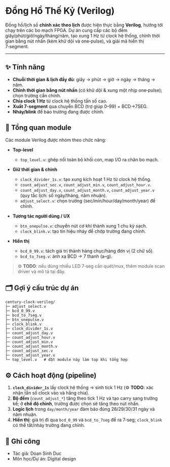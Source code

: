 # Đồng Hồ Thế Kỷ (Verilog)

Đồng hồ/lịch số **chính xác theo lịch** được hiện thực bằng **Verilog**, hướng tới chạy trên các bo mạch FPGA. Dự án cung cấp các bộ đếm giây/phút/giờ/ngày/tháng/năm, tạo xung 1 Hz từ clock hệ thống, chỉnh thời gian bằng nút nhấn (kèm khử dội và one‑pulse), và giải mã hiển thị 7‑segment.

---

## ✨ Tính năng

* **Chuỗi thời gian & lịch đầy đủ**: giây → phút → giờ → ngày → tháng → năm.
* **Chỉnh thời gian bằng nút nhấn** (có khử dội & xung một nhịp one‑pulse); chọn trường cần chỉnh.
* **Chia clock 1 Hz** từ clock hệ thống tần số cao.
* **Xuất 7‑segment** qua chuyển BCD (trợ giúp 0–99) + BCD→7SEG.
* **Nháy/blink** để báo trường đang được chỉnh.

## 🧱 Tổng quan module

Các module Verilog được nhóm theo chức năng:

* **Top‑level**

  * `top_level.v`: ghép nối toàn bộ khối con, map I/O ra chân bo mạch.

* **Giữ thời gian & chỉnh**

  * `clock_divider_1s.v`: tạo xung kích hoạt 1 Hz từ clock hệ thống.
  * `count_adjust_sec.v`, `count_adjust_min.v`, `count_adjust_hour.v`.
  * `count_adjust_day.v`, `count_adjust_month.v`, `count_adjust_year.v` (quy tắc lịch: số ngày/tháng, năm nhuận).
  * `adjust_select.v`: chọn trường (sec/min/hour/day/month/year) để chỉnh.

* **Tương tác người dùng / UX**

  * `btn_onepulse.v`: chuyển nút cơ khí thành xung 1 chu kỳ sạch.
  * `clock_blink.v`: tạo tín hiệu nháy để chớp trường đang chỉnh.

* **Hiển thị**

  * `bcd_0_99.v`: tách giá trị thành hàng chục/hàng đơn vị (2 chữ số).
  * `bcd_to_7seg.v`: ánh xạ BCD → 7 thanh (a–g).

> ⚙️ **TODO**: nếu dùng nhiều LED 7‑seg cần quét/mux, thêm module scan driver và mô tả tại đây.

## 🗂️ Gợi ý cấu trúc dự án

```
century-clock-verilog/
├─ adjust_select.v
├─ bcd_0_99.v
├─ bcd_to_7seg.v
├─ btn_onepulse.v
├─ clock_blink.v
├─ clock_divider_1s.v
├─ count_adjust_day.v
├─ count_adjust_hour.v
├─ count_adjust_min.v
├─ count_adjust_month.v
├─ count_adjust_sec.v
├─ count_adjust_year.v
└─ top_level.v   # đặt module này làm top khi tổng hợp
```

## ⚙️ Cách hoạt động (pipeline)

1. **`clock_divider_1s`** lấy clock hệ thống → sinh tick 1 Hz (⚙️ **TODO**: xác nhận tần số clock vào và hằng chia).
2. **Bộ đếm** (`count_adjust_*`) tăng theo tick 1 Hz và tạo carry sang trường kế; ở **chế độ chỉnh**, trường được chọn sẽ tăng theo nút nhấn.
3. **Logic lịch** trong `day/month/year` đảm bảo đúng 28/29/30/31 ngày và năm nhuận.
4. **Hiển thị**: giá trị đi qua `bcd_0_99` và `bcd_to_7seg` để ra 7‑seg; `clock_blink` có thể tắt/nháy trường đang chỉnh.

## 🙌 Ghi công

* Tác giả: Doan Sinh Duc
* Môn học/Dự án: Digital design
